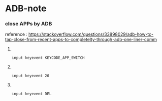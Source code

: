 # ADB-note

### close APPs by ADB

reference : https://stackoverflow.com/questions/33898029/adb-how-to-tap-close-from-recent-apps-to-completelty-through-adb-one-liner-comm

1. 

       input keyevent KEYCODE_APP_SWITCH

2. 

       input keyevent 20
       
3. 

       input keyevent DEL       
